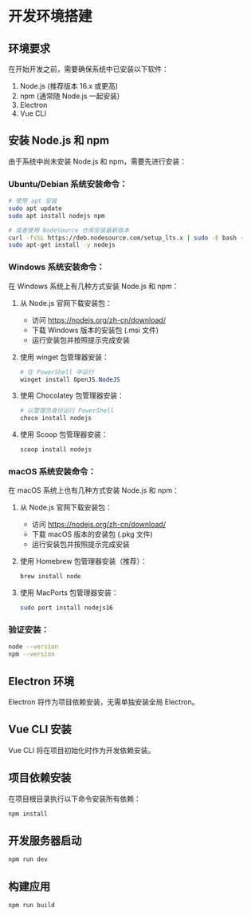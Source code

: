 # 开发环境搭建

## 环境要求

在开始开发之前，需要确保系统中已安装以下软件：

1. Node.js (推荐版本 16.x 或更高)
2. npm (通常随 Node.js 一起安装)
3. Electron
4. Vue CLI

## 安装 Node.js 和 npm

由于系统中尚未安装 Node.js 和 npm，需要先进行安装：

### Ubuntu/Debian 系统安装命令：

```bash
# 使用 apt 安装
sudo apt update
sudo apt install nodejs npm

# 或者使用 NodeSource 仓库安装最新版本
curl -fsSL https://deb.nodesource.com/setup_lts.x | sudo -E bash -
sudo apt-get install -y nodejs
```

### Windows 系统安装命令：

在 Windows 系统上有几种方式安装 Node.js 和 npm：

1. 从 Node.js 官网下载安装包：
   - 访问 https://nodejs.org/zh-cn/download/
   - 下载 Windows 版本的安装包 (.msi 文件)
   - 运行安装包并按照提示完成安装

2. 使用 winget 包管理器安装：
   ```powershell
   # 在 PowerShell 中运行
   winget install OpenJS.NodeJS
   ```

3. 使用 Chocolatey 包管理器安装：
   ```powershell
   # 以管理员身份运行 PowerShell
   choco install nodejs
   ```

4. 使用 Scoop 包管理器安装：
   ```powershell
   scoop install nodejs
   ```

### macOS 系统安装命令：

在 macOS 系统上也有几种方式安装 Node.js 和 npm：

1. 从 Node.js 官网下载安装包：
   - 访问 https://nodejs.org/zh-cn/download/
   - 下载 macOS 版本的安装包 (.pkg 文件)
   - 运行安装包并按照提示完成安装

2. 使用 Homebrew 包管理器安装（推荐）：
   ```bash
   brew install node
   ```

3. 使用 MacPorts 包管理器安装：
   ```bash
   sudo port install nodejs16
   ```

### 验证安装：

```bash
node --version
npm --version
```

## Electron 环境

Electron 将作为项目依赖安装，无需单独安装全局 Electron。

## Vue CLI 安装

Vue CLI 将在项目初始化时作为开发依赖安装。

## 项目依赖安装

在项目根目录执行以下命令安装所有依赖：

```bash
npm install
```

## 开发服务器启动

```bash
npm run dev
```

## 构建应用

```bash
npm run build
```